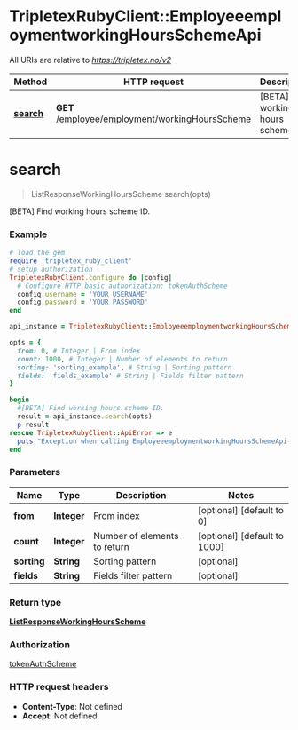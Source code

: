 # TripletexRubyClient::EmployeeemploymentworkingHoursSchemeApi

All URIs are relative to *https://tripletex.no/v2*

Method | HTTP request | Description
------------- | ------------- | -------------
[**search**](EmployeeemploymentworkingHoursSchemeApi.md#search) | **GET** /employee/employment/workingHoursScheme | [BETA] Find working hours scheme ID.


# **search**
> ListResponseWorkingHoursScheme search(opts)

[BETA] Find working hours scheme ID.



### Example
```ruby
# load the gem
require 'tripletex_ruby_client'
# setup authorization
TripletexRubyClient.configure do |config|
  # Configure HTTP basic authorization: tokenAuthScheme
  config.username = 'YOUR USERNAME'
  config.password = 'YOUR PASSWORD'
end

api_instance = TripletexRubyClient::EmployeeemploymentworkingHoursSchemeApi.new

opts = { 
  from: 0, # Integer | From index
  count: 1000, # Integer | Number of elements to return
  sorting: 'sorting_example', # String | Sorting pattern
  fields: 'fields_example' # String | Fields filter pattern
}

begin
  #[BETA] Find working hours scheme ID.
  result = api_instance.search(opts)
  p result
rescue TripletexRubyClient::ApiError => e
  puts "Exception when calling EmployeeemploymentworkingHoursSchemeApi->search: #{e}"
end
```

### Parameters

Name | Type | Description  | Notes
------------- | ------------- | ------------- | -------------
 **from** | **Integer**| From index | [optional] [default to 0]
 **count** | **Integer**| Number of elements to return | [optional] [default to 1000]
 **sorting** | **String**| Sorting pattern | [optional] 
 **fields** | **String**| Fields filter pattern | [optional] 

### Return type

[**ListResponseWorkingHoursScheme**](ListResponseWorkingHoursScheme.md)

### Authorization

[tokenAuthScheme](../README.md#tokenAuthScheme)

### HTTP request headers

 - **Content-Type**: Not defined
 - **Accept**: Not defined



